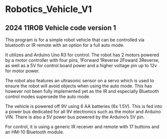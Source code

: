 # Robotics_Vehicle_V1
## 2024 11ROB Vehicle code version 1

This program is for a simple robot vehicle that can be controlled via bluetooth or IR remote with an option for a full auto mode. 

It utilizes and Arduino Uno R3 for control. The robot has 2 motors powered by a motor controller with four pins, 1Forward 1Reverse 2Foward 3Reverse, as well as a 5V for control board power and a higher voltage pin up to 12v for motor power.

The robot also features an ultrasonic sensor on a servo which is used to ensure the robot will avoid objects when using the auto mode. This has however not been fully implemented yet as the IR and especially Bluetooth control modes supersede the auto mode.

The vehicle is powered off 9V using 6 AA batteries (6x 1.5V). This is fed into a power bus dedicated for all 9V electronics such as the motor and Arduino VIN. There is also a 5V power bus powered by the Arduino’s 5V pin.

For control, it is using a generic IR receiver and remote with 17 buttons and an HM-10 Bluetooth module. 
